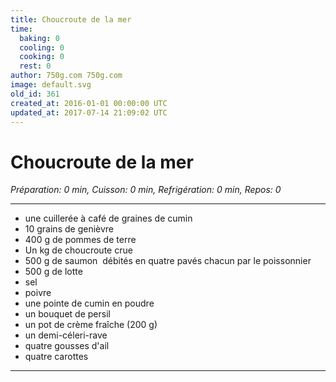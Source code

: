 ```yaml
---
title: Choucroute de la mer
time:
  baking: 0
  cooling: 0
  cooking: 0
  rest: 0
author: 750g.com 750g.com
image: default.svg
old_id: 361
created_at: 2016-01-01 00:00:00 UTC
updated_at: 2017-07-14 21:09:02 UTC
---
```


# Choucroute de la mer

_Préparation: 0 min, Cuisson: 0 min, Refrigération: 0 min, Repos: 0_

---

- une cuillerée à café de graines de cumin
- 10 grains de genièvre
- 400 g de pommes de terre
- Un kg de choucroute crue
- 500 g de saumon  débités en quatre pavés chacun par le poissonnier
- 500 g de lotte
- sel
- poivre
- une pointe de cumin en poudre
- un bouquet de persil
- un pot de crème fraîche (200 g)
- un demi-céleri-rave
- quatre gousses d'ail
- quatre carottes

---
